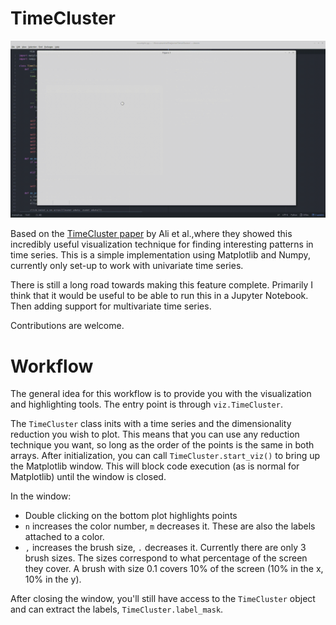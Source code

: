 # TimeCluster

![simple_use](use-case.gif)

Based on the [TimeCluster paper](https://link.springer.com/article/10.1007/s00371-019-01673-y) by Ali et al.,where they showed this incredibly useful visualization technique for finding
interesting patterns in time series.
This is a simple implementation using Matplotlib and Numpy, currently only set-up
to work with univariate time series.

There is still a long road towards making this feature complete. Primarily I think
that it would be useful to be able to run this in a Jupyter Notebook. Then adding
support for multivariate time series.

Contributions are welcome.

# Workflow
The general idea for this workflow is to provide you with the visualization and
highlighting tools. The entry point is through `viz.TimeCluster`.

The `TimeCluster`
class inits with a time series and the dimensionality reduction you wish to plot.
This means that you can use any reduction technique you want, so long as the
order of the points is the same in both arrays. After initialization, you can
call `TimeCluster.start_viz()` to bring up the Matplotlib window. This will
block code execution (as is normal for Matplotlib) until the window is closed.

In the window:
 - Double clicking on the bottom plot highlights points
 - `n` increases the color number, `m` decreases it. These are also the labels attached to a color.
 - `,` increases the brush size, `.` decreases it. Currently there are only 3 brush sizes. The sizes correspond to what percentage of the screen they cover. A brush with
 size 0.1 covers 10% of the screen (10% in the x, 10% in the y).

 After closing the window, you'll still have access to the `TimeCluster` object
 and can extract the labels, `TimeCluster.label_mask`.
